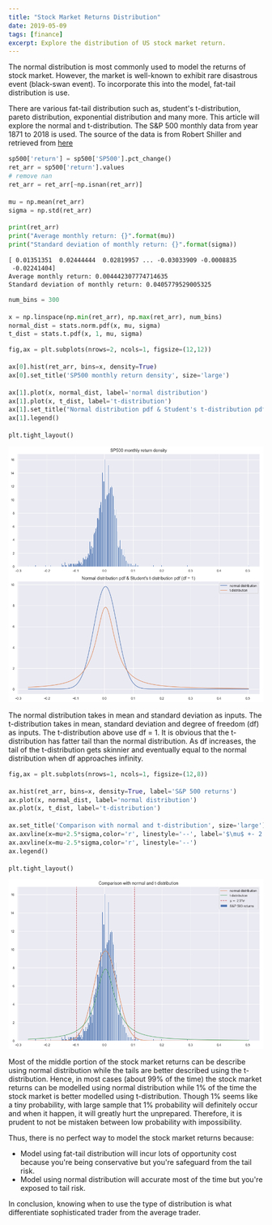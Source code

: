 ```yaml
---
title: "Stock Market Returns Distribution"
date: 2019-05-09
tags: [finance]
excerpt: Explore the distribution of US stock market return.
---
```


The normal distribution is most commonly used to model the returns of stock market. However, the market is well-known to exhibit rare disastrous event (black-swan event). To incorporate this into the model, fat-tail distribution is use.

There are various fat-tail distribution such as, student's t-distribution, pareto distribution, exponential distribution and many more. This article will explore the normal and t-distribution. The S&P 500 monthly data from year 1871 to 2018 is used. The source of the data is from Robert Shiller and retrieved from <a href="https://datahub.io/core/s-and-p-500">here</a>


```python
sp500['return'] = sp500['SP500'].pct_change()
ret_arr = sp500['return'].values
# remove nan
ret_arr = ret_arr[~np.isnan(ret_arr)]

mu = np.mean(ret_arr)
sigma = np.std(ret_arr)

print(ret_arr)
print("Average monthly return: {}".format(mu))
print("Standard deviation of monthly return: {}".format(sigma))
```

    [ 0.01351351  0.02444444  0.02819957 ... -0.03033909 -0.0008835
     -0.02241404]
    Average monthly return: 0.004442307774714635
    Standard deviation of monthly return: 0.0405779529005325
    


```python
num_bins = 300

x = np.linspace(np.min(ret_arr), np.max(ret_arr), num_bins)
normal_dist = stats.norm.pdf(x, mu, sigma)
t_dist = stats.t.pdf(x, 1, mu, sigma)
```


```python
fig,ax = plt.subplots(nrows=2, ncols=1, figsize=(12,12))

ax[0].hist(ret_arr, bins=x, density=True)
ax[0].set_title('SP500 monthly return density', size='large')

ax[1].plot(x, normal_dist, label='normal distribution')
ax[1].plot(x, t_dist, label='t-distribution')
ax[1].set_title("Normal distribution pdf & Student's t-distribution pdf (df = 1)",size='large')
ax[1].legend()

plt.tight_layout()
```


![png](/images/stock-return-dist_files/stock-return-dist_4_0.png)


The normal distribution takes in mean and standard deviation as inputs. The t-distribution takes in mean, standard deviation and degree of freedom (df) as inputs. The t-distribution above use df = 1. It is obvious that the t-distribution has fatter tail than the normal distribution. As df increases, the tail of the t-distribution gets skinnier and eventually equal to the normal distribution when df approaches infinity.


```python
fig,ax = plt.subplots(nrows=1, ncols=1, figsize=(12,8))

ax.hist(ret_arr, bins=x, density=True, label='S&P 500 returns')
ax.plot(x, normal_dist, label='normal distribution')
ax.plot(x, t_dist, label='t-distribution')

ax.set_title('Comparison with normal and t-distribution', size='large')
ax.axvline(x=mu+2.5*sigma,color='r', linestyle='--', label='$\mu$ +- 2.5*$\sigma$')
ax.axvline(x=mu-2.5*sigma,color='r', linestyle='--')
ax.legend()

plt.tight_layout()
```


![png](/images/stock-return-dist_files/stock-return-dist_5_0.png)


Most of the middle portion of the stock market returns can be describe using normal distribution while the tails are better described using the t-distribution. Hence, in most cases (about 99% of the time) the stock market returns can be modelled using normal distribution while 1% of the time the stock market is better modelled using t-distribution. Though 1% seems like a tiny probability, with large sample that 1% probability will definitely occur and when it happen, it will greatly hurt the unprepared. Therefore, it is prudent to not be mistaken between low probability with impossibility.

Thus, there is no perfect way to model the stock market returns because:
- Model using fat-tail distribution will incur lots of opportunity cost because you're being conservative but you're safeguard from the tail risk.
- Model using normal distribution will accurate most of the time but you're exposed to tail risk.

In conclusion, knowing when to use the type of distribution is what differentiate sophisticated trader from the average trader.

